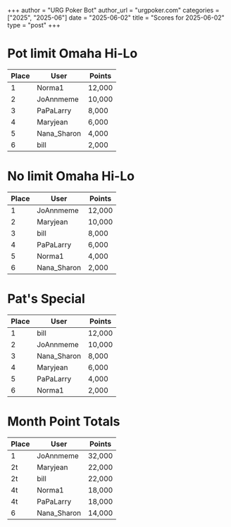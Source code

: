 +++
author = "URG Poker Bot"
author_url = "urgpoker.com"
categories = ["2025", "2025-06"]
date = "2025-06-02"
title = "Scores for 2025-06-02"
type = "post"
+++
# Pot limit Omaha Hi-Lo

| Place | User | Points |
|-------|------|--------|
| 1 | Norma1 | 12,000 |
| 2 | JoAnnmeme | 10,000 |
| 3 | PaPaLarry | 8,000 |
| 4 | Maryjean | 6,000 |
| 5 | Nana_Sharon | 4,000 |
| 6 | bill | 2,000 |

# No limit Omaha Hi-Lo

| Place | User | Points |
|-------|------|--------|
| 1 | JoAnnmeme | 12,000 |
| 2 | Maryjean | 10,000 |
| 3 | bill | 8,000 |
| 4 | PaPaLarry | 6,000 |
| 5 | Norma1 | 4,000 |
| 6 | Nana_Sharon | 2,000 |

# Pat's Special

| Place | User | Points |
|-------|------|--------|
| 1 | bill | 12,000 |
| 2 | JoAnnmeme | 10,000 |
| 3 | Nana_Sharon | 8,000 |
| 4 | Maryjean | 6,000 |
| 5 | PaPaLarry | 4,000 |
| 6 | Norma1 | 2,000 |

# Month Point Totals

| Place | User | Points |
|-------|------|--------|
| 1 | JoAnnmeme | 32,000 |
| 2t | Maryjean | 22,000 |
| 2t | bill | 22,000 |
| 4t | Norma1 | 18,000 |
| 4t | PaPaLarry | 18,000 |
| 6 | Nana_Sharon | 14,000 |
